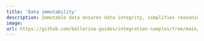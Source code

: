 ```yaml
---
title: 'Data immutability'
description: Immutable data ensures data integrity, simplifies reasoning about code, and reduces the potential for unexpected side effects. <br><br>Ballerina and Java approach data immutability differently. In Ballerina, immutability is emphasized by default providing deep immutability for data. On the other hand, in Java, a `record` is considered to be shallowly immutable. 
image: 
url: https://github.com/ballerina-guides/integration-samples/tree/main/data-oriented-programming/immutability
---
```

